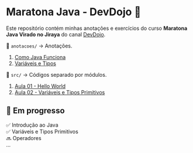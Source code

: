 # Maratona Java - DevDojo 🚀  

Este repositório contém minhas anotações e exercícios do curso **Maratona Java Virado no Jiraya** do canal [DevDojo](https://www.youtube.com/@DevDojoBrasil).

📁 `anotacoes/` → Anotações. 
1. [Como Java Funciona](anotacoes/introducao/como_java_funciona.md)
2. [Variáveis e Tipos](anotacoes/introducao/variaveis_e_tipos.md)

📁 `src/` → Códigos separado por módulos. 
1. [Aula 01 - Hello World](src/introducao/aula01/HelloWorld.java/)
2. [Aula 02 - Variáveis e Tipos Primitivos](src/introducao/aula02/TiposPrimitivos.java/)

## 🚧 Em progresso  
✅ Introdução ao Java  
✅ Variáveis e Tipos Primitivos  
🔜 Operadores  
...